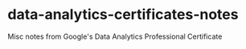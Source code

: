 # data-analytics-certificates-notes
Misc notes from Google's Data Analytics Professional Certificate
